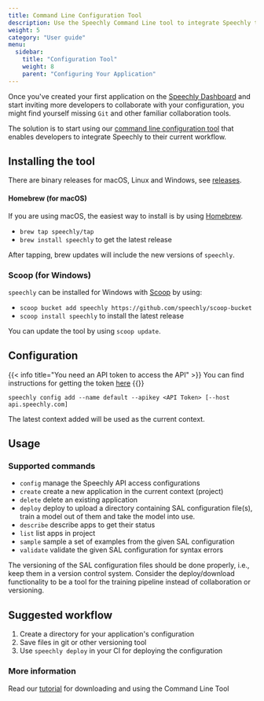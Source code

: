 ```yaml
---
title: Command Line Configuration Tool
description: Use the Speechly Command Line tool to integrate Speechly to your development workflow for easier and more productive collaboration. 
weight: 5
category: "User guide"
menu:
  sidebar:
    title: "Configuration Tool"
    weight: 8
    parent: "Configuring Your Application"
---
```


Once you've created your first application on the [Speechly Dashboard](https://www.speechly.com/dashboard/) and start inviting more developers to collaborate with your configuration, you might find yourself missing `Git` and other familiar collaboration tools. 

The solution is to start using our [command line configuration tool](https://github.com/speechly/cli) that enables developers to integrate Speechly to their current workflow.

## Installing the tool

There are binary releases for macOS, Linux and Windows, see [releases](https://github.com/speechly/cli/releases).

#### Homebrew (for macOS)

If you are using macOS, the easiest way to install is by using [Homebrew](https://brew.sh). 

- `brew tap speechly/tap`
- `brew install speechly` to get the latest release

After tapping, brew updates will include the new versions of `speechly`.

### Scoop (for Windows)

`speechly` can be installed for Windows with [Scoop](https://github.com/lukesampson/scoop) by using:

- `scoop bucket add speechly https://github.com/speechly/scoop-bucket`
- `scoop install speechly` to install the latest release

You can update the tool by using `scoop update`.

## Configuration

{{< info title="You need an API token to access the API" >}} You can find instructions for getting the token [here](/faq/#how-can-i-find-my-speechly-api-token-for-command-line-tool) {{</info>}}

`speechly config add --name default --apikey <API Token> [--host api.speechly.com]`

The latest context added will be used as the current context. 

## Usage

### Supported commands

- `config` manage the Speechly API access configurations
- `create` create a new application in the current context (project)
- `delete` delete an existing application
- `deploy` deploy to upload a directory containing SAL configuration file(s), train a model out of them and take the model into use.
- `describe` describe apps to get their status
- `list` list apps in project
- `sample` sample a set of examples from the given SAL configuration
- `validate` validate the given SAL configuration for syntax errors

The versioning of the SAL configuration files should be done properly, i.e., keep them in a version control system. Consider the deploy/download functionality to be a tool for the training pipeline instead of collaboration or versioning.

## Suggested workflow

1. Create a directory for your application's configuration
2. Save files in git or other versioning tool
3. Use `speechly deploy` in your CI for deploying the configuration 


### More information

Read our [tutorial](https://www.speechly.com/blog/configure-voice-ui-command-line/) for downloading and using the Command Line Tool



